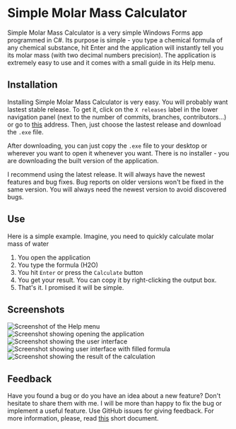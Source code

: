 # Simple Molar Mass Calculator
Simple Molar Mass Calculator is a very simple Windows Forms app programmed in C#. Its purpose is simple - you type a chemical formula of any chemical substance, hit Enter and the application will instantly tell you its molar mass (with two decimal numbers precision). The application is extremely easy to use and it comes with a small guide in its Help menu.

## Installation
Installing Simple Molar Mass Calculator is very easy. You will probably want lastest stable release. To get it, click on the `X releases` label in the lower navigation panel (next to the number of commits, branches, contributors...) or go to [this](https://github.com/HonzaSTECH/Simple-Molar-Mass-Calculator/releases) address. Then, just choose the lastest release and download the `.exe` file.

After downloading, you can just copy the `.exe` file to your desktop or wherever you want to open it whenever you want. There is no installer - you are downloading the built version of the application.

I recommend using the latest release. It will always have the newest features and bug fixes. Bug reports on older versions won't be fixed in the same version. You will always need the newest version to avoid discovered bugs.

## Use
Here is a simple example. Imagine, you need to quickly calculate molar mass of water
1. You open the application
2. You type the formula (H2O)
3. You hit `Enter` or press the `Calculate` button
4. You get your result. You can copy it by right-clicking the output box.
5. That's it. I promised it will be simple.

## Screenshots
![Screenshot of the Help menu](https://i.postimg.cc/mZMH4D3Z/a.png)
![Screenshot showing opening the application](https://i.postimg.cc/LXgZn4rT/1.png)
![Screenshot showing the user interface](https://i.postimg.cc/3JTDxT9X/2.png)
![Screenshot showing user interface with filled formula](https://i.postimg.cc/x1jJL3wq/3.png)
![Screenshot showing the result of the calculation](https://i.postimg.cc/ZKxv9MD1/4.png)

## Feedback
Have you found a bug or do you have an idea about a new feature? Don't hesitate to share them with me. I will be more than happy to fix the bug or implement a useful feature. Use GitHub issues for giving feedback. For more information, please, read [this](CONTRIBUTING.md) short document.
